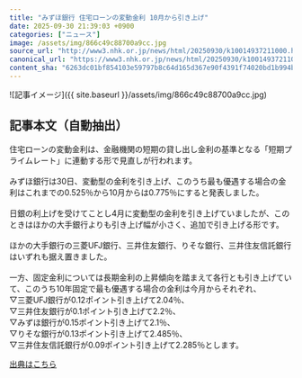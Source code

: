 ```yaml
---
title: "みずほ銀行 住宅ローンの変動金利 10月から引き上げ"
date: 2025-09-30 21:39:03 +0900
categories: ["ニュース"]
image: /assets/img/866c49c88700a9cc.jpg
source_url: "http://www3.nhk.or.jp/news/html/20250930/k10014937211000.html"
canonical_url: "https://www3.nhk.or.jp/news/html/20250930/k10014937211000.html"
content_sha: "6263dc01bf854103e59797b8c64d165d367e90f4391f74020bd1b994b80735ef"
---
```


![記事イメージ]({{ site.baseurl }}/assets/img/866c49c88700a9cc.jpg)

## 記事本文（自動抽出）
<div><div class="body-text">
										<p>住宅ローンの変動金利は、金融機関の短期の貸し出し金利の基準となる「短期プライムレート」に連動する形で見直しが行われます。<br><br>みずほ銀行は30日、変動型の金利を引き上げ、このうち最も優遇する場合の金利はこれまでの0.525％から10月からは0.775％にすると発表しました。<br><br>日銀の利上げを受けてことし4月に変動型の金利を引き上げていましたが、このときはほかの大手銀行よりも引き上げ幅が小さく、追加で引き上げる形です。<br><br>ほかの大手銀行の三菱UFJ銀行、三井住友銀行、りそな銀行、三井住友信託銀行はいずれも据え置きました。<br><br>一方、固定金利については長期金利の上昇傾向を踏まえて各行とも引き上げていて、このうち10年固定で最も優遇する場合の金利は今月からそれぞれ、<br>▽三菱UFJ銀行が0.12ポイント引き上げて2.04％、<br>▽三井住友銀行が0.1ポイント引き上げて2.2％、<br>▽みずほ銀行が0.15ポイント引き上げて2.1％、<br>▽りそな銀行が0.13ポイント引き上げて2.485％、<br>▽三井住友信託銀行が0.09ポイント引き上げて2.285％とします。</p>
								</div>
							</div>

[出典はこちら](http://www3.nhk.or.jp/news/html/20250930/k10014937211000.html)

